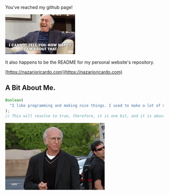 You've reached my github page!

![Happy Larry](larry-happy.gif)

It also happens to be the README for my personal website's repository.

[https://nazarioricardo.com](https://nazarioricardo.com)

## A Bit About Me.

```javascript
Boolean(
  "I like programming and making nice things. I used to make a lot of music. Now I play guitar in my spare time. I'm from Puerto Rico, I speak Spanish, English, and I'm trying to learn Portuguese and German. Because why not?"
);
// This will resolve to true, therefore, it is one bit, and it is about me.
```

![Sad Larry](larry-sad.gif)
